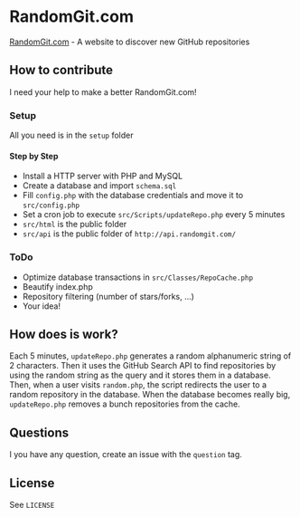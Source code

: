 RandomGit.com
=========

[RandomGit.com](http://randomgit.com) - A website to discover new GitHub repositories

## How to contribute
I need your help to make a better RandomGit.com!

### Setup
All you need is in the `setup` folder

#### Step by Step
* Install a HTTP server with PHP and MySQL
* Create a database and import `schema.sql`
* Fill `config.php` with the database credentials and move it to `src/config.php`
* Set a cron job to execute `src/Scripts/updateRepo.php` every 5 minutes
* `src/html` is the public folder
* `src/api` is the public folder of `http://api.randomgit.com/`

### ToDo
* Optimize database transactions in `src/Classes/RepoCache.php`
* Beautify index.php
* Repository filtering (number of stars/forks, ...)
* Your idea!

## How does is work?
Each 5 minutes, `updateRepo.php` generates a random alphanumeric string of 2 characters. Then it uses the GitHub Search API to find repositories by using the random string as the query and it stores them in a database. Then, when a user visits `random.php`, the script redirects the user to a random repository in the database. When the database becomes really big, `updateRepo.php` removes a bunch repositories from the cache.

## Questions
I you have any question, create an issue with the `question` tag.

## License
See `LICENSE`